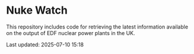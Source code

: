 # Nuke Watch

This repository includes code for retrieving the latest information available on the output of EDF nuclear power plants in the UK.

Last updated: 2025-07-10 15:18